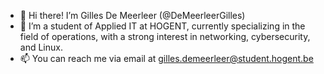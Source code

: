 - 👋 Hi there! I’m Gilles De Meerleer (@DeMeerleerGilles)
- 👀 I’m a student of Applied IT at HOGENT, currently specializing in the field of operations, with a strong interest in networking, cybersecurity, and Linux.
- 📫 You can reach me via email at gilles.demeerleer@student.hogent.be

<!---
DeMeerleerGilles/DeMeerleerGilles is a ✨ special ✨ repository because its `README.md` (this file) appears on your GitHub profile.
You can click the Preview link to take a look at your changes.
--->
